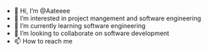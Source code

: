 - 👋 Hi, I’m @Aateeee
- 👀 I’m interested in project mangement and software engineering
- 🌱 I’m currently learning software engineering
- 💞️ I’m looking to collaborate on software development
- 📫 How to reach me 

<!---
Aateeee/Aateeee is a ✨ special ✨ repository because its `README.md` (this file) appears on your GitHub profile.
You can click the Preview link to take a look at your changes.
--->
